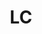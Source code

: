 ---
post_id:    2019-LC
title:      LC
date_start: 2019-03-02
date_end:   2019-03-05
cover_idx:  0
cover_meta: St. Lucia
images:
  - ext:    01.jpg
    width:  2400
    height: 1802
    meta:   St. Lucia
  - ext:    00.jpg
    width:  2400
    height: 1802
    meta:   St. Lucia
tags:
  - Caribbean
---